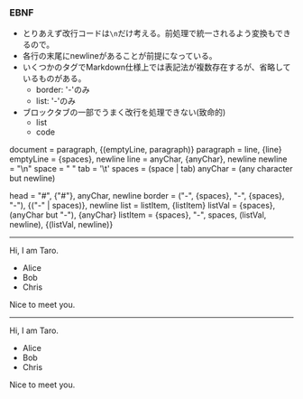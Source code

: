 ### EBNF

- とりあえず改行コードは`\n`だけ考える。前処理で統一されるよう変換もできるので。
- 各行の末尾にnewlineがあることが前提になっている。
- いくつかのタグでMarkdown仕様上では表記法が複数存在するが、省略しているものがある。
  - border: '-'のみ
  - list: '-'のみ
- ブロックタブの一部でうまく改行を処理できない(致命的)
  - list
  - code

document  = paragraph, {(emptyLine, paragraph)}
paragraph = line, {line}
emptyLine = {spaces}, newline
line      = anyChar, {anyChar}, newline
newline   = "\n"
space     = " "
tab       = '\t'
spaces    = (space | tab)
anyChar   = (any character but newline)

head      = "#", {"#"}, anyChar, newline
border    = ("-", {spaces}, "-", {spaces}, "-"), {("-" | spaces)}, newline
list      = listItem, {listItem}
listVal   = {spaces}, (anyChar but "-"), {anyChar}
listItem  = {spaces}, "-", spaces, (listVal, newline), {(listVal, newline)}

---

Hi,
I am Taro.

- Alice
- Bob
- Chris

Nice to meet you.

---

<p>Hi,
I am Taro.</p>

<ul>
<li>Alice</li>
<li>Bob</li>
<li>Chris</li>
</ul>

<p>Nice to meet you.</p>
